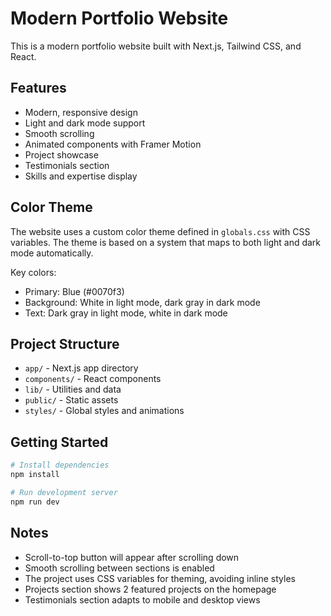 # Modern Portfolio Website

This is a modern portfolio website built with Next.js, Tailwind CSS, and React.

## Features

- Modern, responsive design
- Light and dark mode support
- Smooth scrolling
- Animated components with Framer Motion
- Project showcase
- Testimonials section
- Skills and expertise display

## Color Theme

The website uses a custom color theme defined in `globals.css` with CSS variables. The theme is based on a system that maps to both light and dark mode automatically.

Key colors:
- Primary: Blue (#0070f3)
- Background: White in light mode, dark gray in dark mode
- Text: Dark gray in light mode, white in dark mode

## Project Structure

- `app/` - Next.js app directory
- `components/` - React components
- `lib/` - Utilities and data
- `public/` - Static assets
- `styles/` - Global styles and animations

## Getting Started

```bash
# Install dependencies
npm install

# Run development server
npm run dev
```

## Notes

- Scroll-to-top button will appear after scrolling down
- Smooth scrolling between sections is enabled
- The project uses CSS variables for theming, avoiding inline styles
- Projects section shows 2 featured projects on the homepage
- Testimonials section adapts to mobile and desktop views
